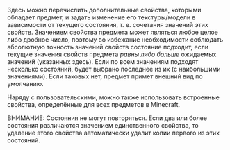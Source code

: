 Здесь можно перечислить дополнительные свойства, которыми обладает предмет, и задать изменение его текстуры/модели в зависимости от текущего состояния, т. е. сочетания значений этих свойств. Значением свойства предмета может являться любое целое либо дробное число, поэтому во избежание необходимости соблюдать абсолютную точность значений свойств состояние подходит, если текущие значения свойств предмета _равны либо больше_ ожидаемых значений (указанных здесь). Если по всем значениям подходят несколько состояний, будет выбрано последнее из их (с наибольшими значениями). Если таковых нет, предмет примет внешний вид по умолчанию.

Наряду с пользовательскими, можно также использовать встроенные свойства, определённые для всех предметов в Minecraft.

ВНИМАНИЕ: Состояния не могут повторяться. Если два или более состояния различаются значением единственного свойства, то удаление этого свойства автоматически удалит копии первого из этих состояний.